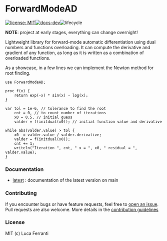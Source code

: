 # ForwardModeAD
[![license: MIT][mit-img]](LICENSE)[![docs-dev][dev-img]][dev-url]![lifecycle](https://img.shields.io/badge/lifecycle-maturing-orange)

**NOTE**: project at early stages, everything can change overnight!

Lightweight library for forward-mode automatic differentiation using dual numbers and functions overloading.
It can compute the derivative and gradient of any function, as long as it is written as a combination of overloaded functions.

As a showcase, in a few lines we can implement the Newton method for root finding.

```chapel
use ForwardModeAD;

proc f(x) {
    return exp(-x) * sin(x) - log(x);
}

var tol = 1e-6, // tolerance to find the root
    cnt = 0, // to count number of iterations
    x0 = 0.5, // initial guess
    valder = f(initdual(x0)); // initial function value and derivative

while abs(valder.value) > tol {
    x0 -= valder.value / valder.derivative;
    valder = f(initdual(x0));
    cnt += 1;
    writeln("Iteration ", cnt, " x = ", x0, " residual = ", valder.value);
}
```

### Documentation

- [latest][dev-url] : documentation of the latest version on main

### Contributing

If you encounter bugs or have feature requests, feel free to [open an issue](https://github.com/lucaferranti/ForwardModeAD/issues/new). Pull requests are also welcome. More details in the [contribution guidelines](https://forwardmodead.readthedocs.io/en/latest/contributing.html)

### License

MIT (c) Luca Ferranti

[mit-img]: https://img.shields.io/badge/license-MIT-yellow.svg
[dev-img]: https://img.shields.io/badge/docs-latest-blue.svg
[dev-url]: https://forwardmodead.readthedocs.io